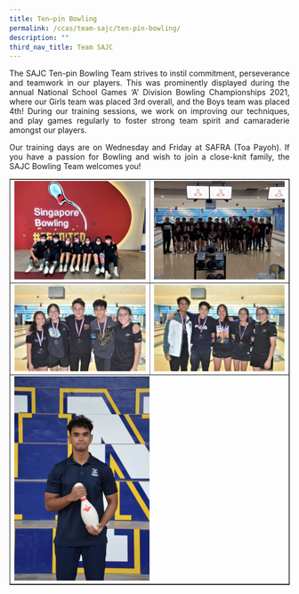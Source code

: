 ```yaml
---
title: Ten–pin Bowling
permalink: /ccas/team-sajc/ten-pin-bowling/
description: ""
third_nav_title: Team SAJC
---
```

<p align="justify">The SAJC Ten-pin Bowling Team strives to instil commitment, perseverance and teamwork in our players. This was prominently displayed during the annual National School Games &lsquo;A&rsquo; Division Bowling Championships 2021, where our Girls team was placed 3rd overall, and the Boys team was placed 4th! During our training sessions, we work on improving our techniques, and play games regularly to foster strong team spirit and camaraderie amongst our players.</p>
<p align="justify">Our training days are on Wednesday and Friday at SAFRA (Toa Payoh). If you have a passion for Bowling and wish to join a close-knit family, the SAJC Bowling Team welcomes you!</p>
<table style="border-collapse: collapse; width: 100%;" border="1">
<tbody>
<tr>
<td style="width: 50%;"><img src="/images/bowl1.jpg"></td>
<td style="width: 50%;"><img src="/images/bowl2.jpg"></td>
</tr>
<tr>
<td style="width: 50%;"><img src="/images/bowl3.jpg"></td>
<td style="width: 50%;"><img src="/images/bowl4.jpg"></td>
</tr>
<tr>
<td colspan="2"><img style="width: 50%;" src="/images/bowl5.jpg"></td>
</tr>
</tbody>
</table>